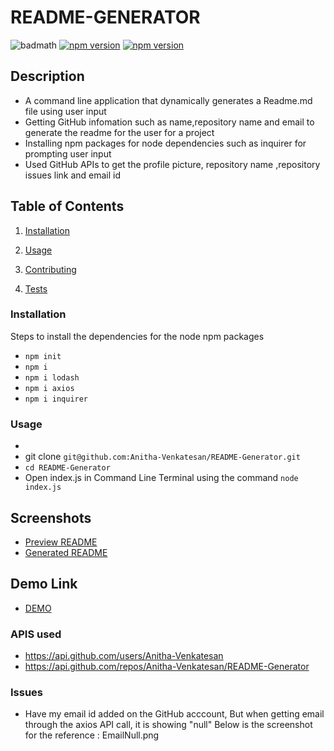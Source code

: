 # README-GENERATOR
![badmath](https://img.shields.io/github/languages/top/nielsenjared/badmath)
[![npm version](https://badge.fury.io/js/cli.svg)](https://badge.fury.io/js/cli)
[![npm version](https://badge.fury.io/js/lodash.svg)](https://badge.fury.io/js/lodash)

## Description
* A command line application that dynamically generates a Readme.md file using user input
* Getting GitHub infomation such as name,repository name and email to generate the readme for the user for a project
* Installing npm packages for node dependencies such as inquirer for prompting user input 
* Used GitHub APIs to get the profile picture, repository name ,repository issues link and email id

## Table of Contents 
    
 1. [Installation](#installation)
    
 2. [Usage](#usage)
    
 3. [Contributing](#contributing)
    
 4. [Tests](#tests)
    
 
### Installation
Steps to install the dependencies for the node npm packages
* `npm init` 
* `npm i`
* `npm i lodash`
* `npm i axios`
* `npm i inquirer`

### Usage
* 
* git clone `git@github.com:Anitha-Venkatesan/README-Generator.git`
* `cd README-Generator`
* Open index.js in Command Line Terminal using the command `node index.js`

## Screenshots 
* [Preview README](https://github.com/Anitha-Venkatesan/README-Generator/blob/master/Screenshots/PreviewReadme.png)
* [Generated README](https://github.com/Anitha-Venkatesan/README-Generator/blob/master/Screenshots/readmescreenshot.png)

## Demo Link
* [DEMO](https://github.com/Anitha-Venkatesan/README-Generator/blob/master/Screenshots/Demolink.mov)

### APIS used 
* https://api.github.com/users/Anitha-Venkatesan
* https://api.github.com/repos/Anitha-Venkatesan/README-Generator


### Issues
* Have my email id added on the GitHub acccount, But when getting email through the axios API call, it is showing "null" 
Below is the screenshot for the reference :
EmailNull.png


            
            
            
            
            
            
            
      

